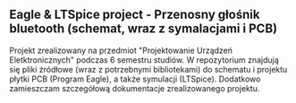 ## Eagle & LTSpice project - Przenosny głośnik bluetooth (schemat, wraz z symalacjami i PCB)

Projekt zrealizowany na przedmiot "Projektowanie Urządzeń Eletktronicznych" podczas 6 semestru studiów. W repozytorium znajdują się pliki źródłowe (wraz z potrzebnymi bibliotekami) do schematu i projektu płytki PCB (Program Eagle), a także symulacji (LTSpice). Dodatkowo zamieszczam szczegółową dokumentacje zrealizowanego projektu. 


